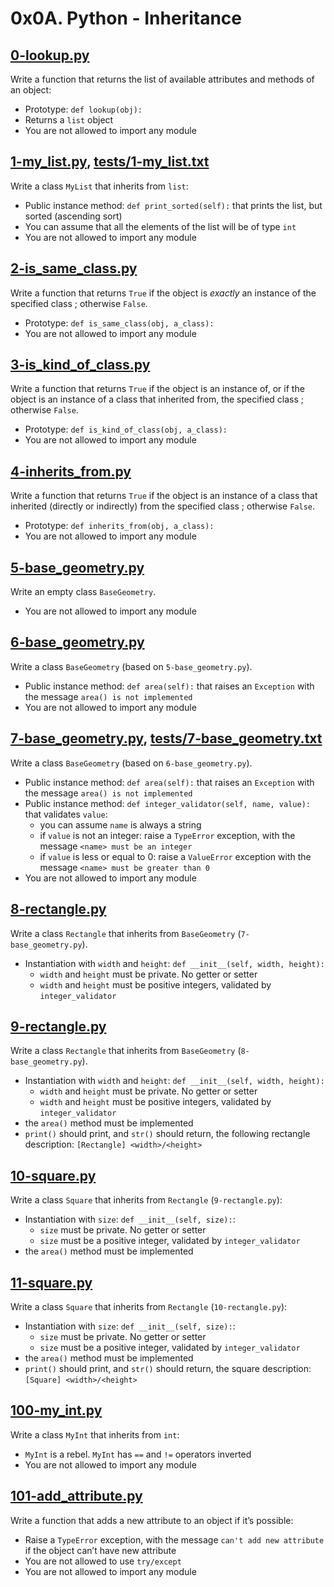 # 0x0A. Python - Inheritance

## [0-lookup.py](./0-lookup.py)
Write a function that returns the list of available attributes and methods of an object:
- Prototype: `def lookup(obj):`
- Returns a `list` object
- You are not allowed to import any module

## [1-my_list.py](./1-my_list.py), [tests/1-my_list.txt](./tests/1-my_list.txt)
Write a class `MyList` that inherits from `list`:
- Public instance method: `def print_sorted(self):` that prints the list, but sorted (ascending sort)
- You can assume that all the elements of the list will be of type `int`
- You are not allowed to import any module

## [2-is_same_class.py](./2-is_same_class.py)
Write a function that returns `True` if the object is *exactly* an instance of the specified class ; otherwise `False`.
- Prototype: `def is_same_class(obj, a_class):`
- You are not allowed to import any module

## [3-is_kind_of_class.py](./3-is_kind_of_class.py)
Write a function that returns `True` if the object is an instance of, or if the object is an instance of a class that inherited from, the specified class ; otherwise `False`.
- Prototype: `def is_kind_of_class(obj, a_class):`
- You are not allowed to import any module

## [4-inherits_from.py](./4-inherits_from.py)
Write a function that returns `True` if the object is an instance of a class that inherited (directly or indirectly) from the specified class ; otherwise `False`.
- Prototype: `def inherits_from(obj, a_class):`
- You are not allowed to import any module

## [5-base_geometry.py](./5-base_geometry.py)
Write an empty class `BaseGeometry`.
- You are not allowed to import any module

## [6-base_geometry.py](./6-base_geometry.py)
Write a class `BaseGeometry` (based on `5-base_geometry.py`).
- Public instance method: `def area(self):` that raises an `Exception` with the message `area() is not implemented`
- You are not allowed to import any module

## [7-base_geometry.py](./7-base_geometry.py), [tests/7-base_geometry.txt](./tests/7-base_geometry.txt)
Write a class `BaseGeometry` (based on `6-base_geometry.py`).
- Public instance method: `def area(self):` that raises an `Exception` with the message `area() is not implemented`
- Public instance method: `def integer_validator(self, name, value):` that validates `value`:
	- you can assume `name` is always a string
	- if `value` is not an integer: raise a `TypeError` exception, with the message `<name> must be an integer`
	- if `value` is less or equal to 0: raise a `ValueError` exception with the message `<name> must be greater than 0`
- You are not allowed to import any module

## [8-rectangle.py](./8-rectangle.py)
Write a class `Rectangle` that inherits from `BaseGeometry` (`7-base_geometry.py`).
- Instantiation with `width` and `height`: `def __init__(self, width, height):`
	- `width` and `height` must be private. No getter or setter
	- `width` and `height` must be positive integers, validated by `integer_validator`

## [9-rectangle.py](./9-rectangle.py)
Write a class `Rectangle` that inherits from `BaseGeometry` (`8-base_geometry.py`).
- Instantiation with `width` and `height`: `def __init__(self, width, height):`
	- `width` and `height` must be private. No getter or setter
	- `width` and `height` must be positive integers, validated by `integer_validator`
- the `area()` method must be implemented
- `print()` should print, and `str()` should return, the following rectangle description: `[Rectangle] <width>/<height>`

## [10-square.py](./10-square.py)
Write a class `Square` that inherits from `Rectangle` (`9-rectangle.py`):
- Instantiation with `size`: `def __init__(self, size):`:
	- `size` must be private. No getter or setter
	- `size` must be a positive integer, validated by `integer_validator`
- the `area()` method must be implemented

## [11-square.py](./11-square.py)
Write a class `Square` that inherits from `Rectangle` (`10-rectangle.py`):
- Instantiation with `size`: `def __init__(self, size):`:
	- `size` must be private. No getter or setter
	- `size` must be a positive integer, validated by `integer_validator`
- the `area()` method must be implemented
- `print()` should print, and `str()` should return, the square description: `[Square] <width>/<height>`

## [100-my_int.py](./100-my_int.py)
Write a class `MyInt` that inherits from `int`:
- `MyInt` is a rebel. `MyInt` has `==` and `!=` operators inverted
- You are not allowed to import any module

## [101-add_attribute.py](./101-add_attribute.py)
Write a function that adds a new attribute to an object if it’s possible:
- Raise a `TypeError` exception, with the message `can't add new attribute` if the object can’t have new attribute
- You are not allowed to use `try/except`
- You are not allowed to import any module

